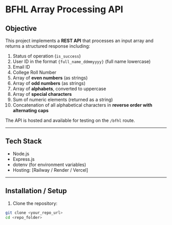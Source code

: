 # BFHL Array Processing API

## Objective
This project implements a **REST API** that processes an input array and returns a structured response including:

1. Status of operation (`is_success`)  
2. User ID in the format `{full_name_ddmmyyyy}` (full name lowercase)  
3. Email ID  
4. College Roll Number  
5. Array of **even numbers** (as strings)  
6. Array of **odd numbers** (as strings)  
7. Array of **alphabets**, converted to uppercase  
8. Array of **special characters**  
9. Sum of numeric elements (returned as a string)  
10. Concatenation of all alphabetical characters in **reverse order with alternating caps**  

The API is hosted and available for testing on the `/bfhl` route.  

---

## Tech Stack
- Node.js  
- Express.js  
- dotenv (for environment variables)  
- Hosting: [Railway / Render / Vercel]  

---

## Installation / Setup

1. Clone the repository:
```bash
git clone <your_repo_url>
cd <repo_folder>
